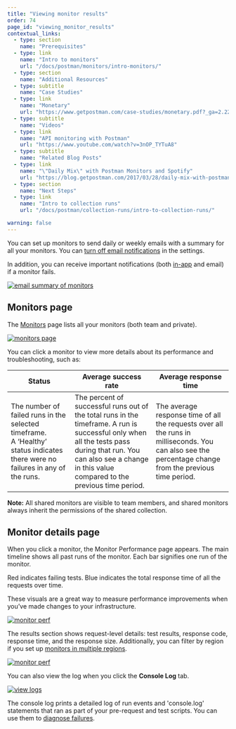 ```yaml
---
title: "Viewing monitor results"
order: 74
page_id: "viewing_monitor_results"
contextual_links:
  - type: section
    name: "Prerequisites"
  - type: link
    name: "Intro to monitors"
    url: "/docs/postman/monitors/intro-monitors/"
  - type: section
    name: "Additional Resources"
  - type: subtitle
    name: "Case Studies"
  - type: link
    name: "Monetary"
    url: "https://www.getpostman.com/case-studies/monetary.pdf?_ga=2.224698460.754547870.1571851340-1454169035.1570491567"
  - type: subtitle
    name: "Videos"
  - type: link
    name: "API monitoring with Postman"
    url: "https://www.youtube.com/watch?v=3nOP_TYTuA8"
  - type: subtitle
    name: "Related Blog Posts"
  - type: link
    name: "\"Daily Mix\" with Postman Monitors and Spotify"
    url: "https://blog.getpostman.com/2017/03/28/daily-mix-with-postman-monitors-and-spotify/?_ga=2.131351369.754547870.1571851340-1454169035.1570491567"
  - type: section
    name: "Next Steps"
  - type: link
    name: "Intro to collection runs"
    url: "/docs/postman/collection-runs/intro-to-collection-runs/"

warning: false
---
```


You can set up monitors to send daily or weekly emails with a summary for all your monitors. You can [turn off email notifications](/docs/postman/monitors/setting-up-monitor/) in the settings.

In addition, you can receive important notifications (both [in-app](/docs/postman/notifications) and email) if a monitor fails.

[![email summary of monitors](https://assets.postman.com/postman-docs/monitoring-email-results1.png)](https://assets.postman.com/postman-docs/monitoring-email-results1.png)

## Monitors page

The [Monitors](https://monitor.getpostman.com/) page lists all your monitors (both team and private).

[![monitors page](https://assets.postman.com/postman-docs/WS-monitoring-results-page-1.png)](https://assets.postman.com/postman-docs/WS-monitoring-results-page-1.png)

You can click a monitor to view more details about its performance and troubleshooting, such as:

| **Status** | **Average success rate** | **Average response time** |
| -----------| -------------------------| --------------------------|
| The number of failed runs in the selected timeframe. A ‘Healthy’ status indicates there were no failures in any of the runs. | The percent of successful runs out of the total runs in the timeframe. A run is successful only when all the tests pass during that run. You can also see a change in this value compared to the previous time period. | The average response time of all the requests over all the runs in milliseconds. You can also see the percentage change from the previous time period. |

**Note:** All shared monitors are visible to team members, and shared monitors always inherit the permissions of the shared collection.

## Monitor details page

When you click a monitor, the Monitor Performance page appears. The main timeline shows all past runs of the monitor. Each bar signifies one run of the monitor.

Red indicates failing tests. Blue indicates the total response time of all the requests over time.

These visuals are a great way to measure performance improvements when you’ve made changes to your infrastructure.

[![monitor perf](https://assets.postman.com/postman-docs/WS-monitor-perf-page-1.png)](https://assets.postman.com/postman-docs/WS-monitor-perf-page-1.png)

The results section shows request-level details: test results, response code, response time, and the response size. Additionally, you can filter by region if you set up [monitors in multiple regions](/docs/postman/monitors/intro-monitors/#monitoring-resources-in-multiple-regions).

[![monitor perf](https://assets.postman.com/postman-docs/WS-monitor-results-1.png)](
https://assets.postman.com/postman-docs/WS-monitor-results-1.png)

You can also view the log when you click the **Console Log** tab.

[![view logs](https://assets.postman.com/postman-docs/59042622.png)](https://assets.postman.com/postman-docs/59042622.png)

The console log prints a detailed log of run events and 'console.log' statements that ran as part of your pre-request and test scripts. You can use them to [diagnose failures](/docs/postman/monitors/troubleshooting-monitors).

